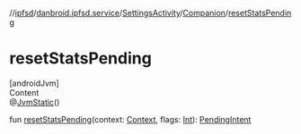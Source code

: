 //[ipfsd](../../../index.md)/[danbroid.ipfsd.service](../../index.md)/[SettingsActivity](../index.md)/[Companion](index.md)/[resetStatsPending](reset-stats-pending.md)



# resetStatsPending  
[androidJvm]  
Content  
@[JvmStatic](https://kotlinlang.org/api/latest/jvm/stdlib/kotlin.jvm/-jvm-static/index.html)()  
  
fun [resetStatsPending](reset-stats-pending.md)(context: [Context](https://developer.android.com/reference/kotlin/android/content/Context.html), flags: [Int](https://kotlinlang.org/api/latest/jvm/stdlib/kotlin/-int/index.html)): [PendingIntent](https://developer.android.com/reference/kotlin/android/app/PendingIntent.html)  



